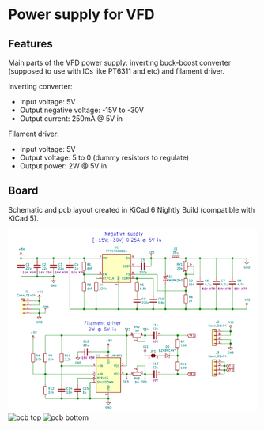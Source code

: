 # Power supply for VFD

## Features

Main parts of the VFD power supply: inverting buck-boost converter (supposed to use with ICs like PT6311 and etc) and filament driver.

Inverting converter:

* Input voltage: 5V
* Output negative voltage: -15V to -30V
* Output current: 250mA @ 5V in

Filament driver:

* Input voltage: 5V
* Output voltage: 5 to 0 (dummy resistors to regulate)
* Output power: 2W @ 5V in

## Board

Schematic and pcb layout created in KiCad 6 Nightly Build (compatible with KiCad 5).

![schematic](img/sch.png)
![pcb top](img/pcb_top.jpg)
![pcb bottom](img/pcb_bot.jpg)